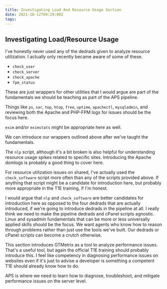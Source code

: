 ```yaml
---
title: Investigating Load And Resource Usage Section
date: 2021-10-12T09:29:00Z
tags:
---
```


## Investigating Load/Resource Usage

I've honestly never used any of the dedrads given to analyze resource
utilization. I actually only recently became aware of some of these.

* `check_user`
* `check_server`
* `check_apache`
* `fpm_status`

These are just wrappers for other utilities that I would argue are part of the
fundamentals we should be teaching as part of the APS pipeline. 

Things like `ps`, `sar`, `top`, `htop`, `free`, `uptime`, `apachectl`,
`mysqladmin`, and reviewing both the Apache and PHP-FPM logs for issues should
be the focus here. 

`exim` and/or `eximstats` might be appropriate here as well.

We can introduce our wrappers outlined above after we've taught the
fundamentals. 

The `nlp` script, although it's a bit broken is also helpful for understanding
resource usage spikes related to specific sites. Introducing the Apache domlogs
is probably a good thing to cover here.

For resource utilization issues on shared, I've actually used the
`check_software` script more often than any of the scripts provided above. If
anything that script might be a candidate for introduction here, but probably
more appropriate in the T1E training, if I'm honest. 

I would argue that `nlp` and `check_software` are better candidates for
introduction here as opposed to the four dedrads that are actually introduced,
if we're going to introduce dedrads in the pipeline at all. I really think we
need to make the pipeline dedrads and cPanel scripts agnostic. Linux and
sysadmin fundamentals that can be more or less universally applied skills should
be the focus. We want agents who know how to reason through problems rather than
just use the tools we've built. Our dedrads or cPanel scripts can become a
crutch otherwise.

This section introduces GTMetrix as a tool to analyze performance issues. That's
a useful tool, but again the official T1E training should probably introduce
this. I feel like competency in diagnosing performance issues on websites even
if it's just to advise a developer is something a competent T1E should already
know how to do. 

APS is where we need to learn how to diagnose, troubleshoot, and mitigate
performance issues on the server level. 
